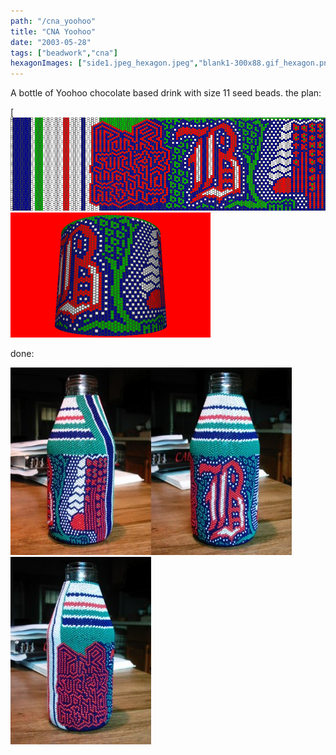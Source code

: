 ```yaml
---
path: "/cna_yoohoo"
title: "CNA Yoohoo"
date: "2003-05-28"
tags: ["beadwork","cna"]
hexagonImages: ["side1.jpeg_hexagon.jpeg","blank1-300x88.gif_hexagon.png","yoohoo_ani.gif_hexagon.png","side1-225x300.jpg_hexagon.jpeg","side2-225x300.jpg_hexagon.jpeg","side3-225x300.jpg_hexagon.jpeg","blank1.gif_hexagon.png","side1.jpg_hexagon.jpeg","side2.jpg_hexagon.jpeg","side3.jpg_hexagon.jpeg"]
---
```


A bottle of Yoohoo chocolate based drink with size 11 seed beads. the plan: 

[![blank1-300x88.gif](blank1.gif) 
[![](yoohoo_ani.gif "yoohoo_ani")](yoohoo_ani.gif) 

done:

 [![](side1-225x300.jpg "side1")](side1.jpg)[![](side2-225x300.jpg "side2")](side2.jpg)[![](side3-225x300.jpg "side3")](side3.jpg)           